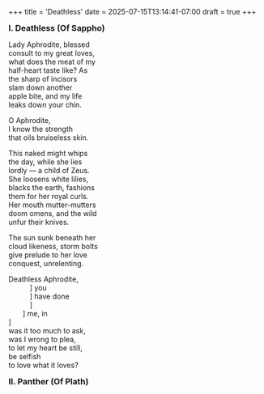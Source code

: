 +++
title = 'Deathless'
date = 2025-07-15T13:14:41-07:00
draft = true
+++

<span style="font-size:1.15em; font-weight:bold; margin-bottom: -0.5rem;">
  I. Deathless (Of Sappho)
</span>

Lady Aphrodite, blessed \
consult to my great loves, \
what does the meat of my \
half-heart taste like? As \
the sharp of incisors \
slam down another \
apple bite, and my life \
leaks down your chin. 

O Aphrodite, \
I know the strength \
that oils bruiseless skin. 

This naked might whips \
the day, while she lies \
lordly — a child of Zeus. \
She loosens white lilies, \
blacks the earth, fashions \
them for her royal curls. \
Her mouth mutter-mutters \
doom omens, and the wild \
unfur their knives.

The sun sunk beneath her \
cloud likeness, storm bolts \
give prelude to her love \
conquest, unrelenting. 

Deathless Aphrodite, \
&emsp;&emsp;&emsp;\] you \
&emsp;&emsp;&emsp;\] have done \
&emsp;&emsp;&emsp;\] \
&emsp;&emsp;\] me, in \
\] \
was it too much to ask, \
was I wrong to plea, \
to let my heart be still, \
be selfish \
to love what it loves?

<span style="font-size:1.15em; font-weight:bold; margin-bottom: -0.5rem;">
  II. Panther (Of Plath)
</span>
